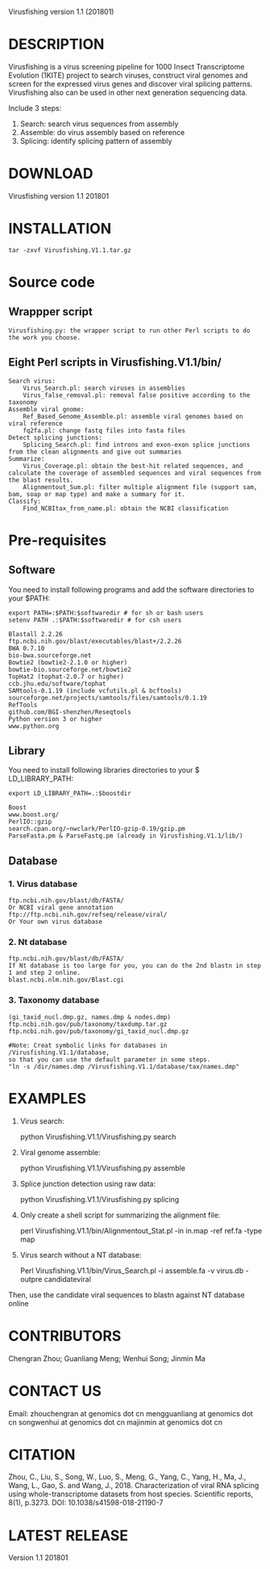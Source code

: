 Virusfishing version 1.1 (201801)

# DESCRIPTION

Virusfishing is a virus screening pipeline for 1000 Insect Transcriptome Evolution (1KITE) project to search viruses, construct viral genomes and screen for the expressed virus genes and discover viral splicing patterns. Virusfishing also can be used in other next generation sequencing data. 

Include 3 steps: 
 1. Search:   search virus sequences from assembly
 2. Assemble: do virus assembly based on reference
 3. Splicing: identify splicing pattern of assembly

# DOWNLOAD
Virusfishing version 1.1 201801

# INSTALLATION

	tar -zxvf Virusfishing.V1.1.tar.gz

# Source code
## Wrappper script
	Virusfishing.py: the wrapper script to run other Perl scripts to do the work you choose.

## Eight Perl scripts in Virusfishing.V1.1/bin/
	Search virus:
		Virus_Search.pl: search viruses in assemblies
		Virus_false_removal.pl: removal false positive according to the taxonomy
	Assemble viral gnome:
		Ref_Based_Genome_Assemble.pl: assemble viral genomes based on viral reference
		fq2fa.pl: change fastq files into fasta files
	Detect splicing junctions:
		Splicing_Search.pl: find introns and exon-exon splice junctions from the clean alignments and give out summaries
	Summarize:
		Virus_Coverage.pl: obtain the best-hit related sequences, and calculate the coverage of assembled sequences and viral sequences from the blast results.
		Alignmentout_Sum.pl: filter multiple alignment file (support sam, bam, soap or map type) and make a summary for it.
	Classify:
		Find_NCBItax_from_name.pl: obtain the NCBI classification

# Pre-requisites
## Software
You need to install following programs and add the software directories to your $PATH:

	export PATH=:$PATH:$softwaredir # for sh or bash users
	setenv PATH .:$PATH:$softwaredir # for csh users

	Blastall 2.2.26
	ftp.ncbi.nih.gov/blast/executables/blast+/2.2.26
	BWA 0.7.10
	bio-bwa.sourceforge.net
	Bowtie2 (bowtie2-2.1.0 or higher)
	bowtie-bio.sourceforge.net/bowtie2
	TopHat2 (tophat-2.0.7 or higher)
	ccb.jhu.edu/software/tophat
	SAMtools-0.1.19 (include vcfutils.pl & bcftools)
	sourceforge.net/projects/samtools/files/samtools/0.1.19
	RefTools
	github.com/BGI-shenzhen/Reseqtools
	Python version 3 or higher
	www.python.org

## Library
You need to install following libraries directories to your $ LD_LIBRARY_PATH:
	
	export LD_LIBRARY_PATH=.:$boostdir

	Boost
	www.boost.org/
	PerlIO::gzip
	search.cpan.org/~nwclark/PerlIO-gzip-0.19/gzip.pm
	ParseFasta.pm & ParseFastq.pm (already in Virusfishing.V1.1/lib/)

## Database
### 1. Virus database

	ftp.ncbi.nih.gov/blast/db/FASTA/
	Or NCBI viral gene annotation
	ftp://ftp.ncbi.nih.gov/refseq/release/viral/
	Or Your own virus database
	
### 2. Nt database

	ftp.ncbi.nih.gov/blast/db/FASTA/
	If Nt database is too large for you, you can do the 2nd blastn in step 1 and step 2 online. 
	blast.ncbi.nlm.nih.gov/Blast.cgi
	
### 3. Taxonomy database

	(gi_taxid_nucl.dmp.gz, names.dmp & nodes.dmp)
	ftp.ncbi.nih.gov/pub/taxonomy/taxdump.tar.gz
	ftp.ncbi.nih.gov/pub/taxonomy/gi_taxid_nucl.dmp.gz
	
	#Note: Creat symbolic links for databases in /Virusfishing.V1.1/database, 
	so that you can use the default parameter in some steps. 
	"ln -s /dir/names.dmp /Virusfishing.V1.1/database/tax/names.dmp"

# EXAMPLES
1. Virus search: 
	
	python Virusfishing.V1.1/Virusfishing.py search 
	
2. Viral genome assemble:
	
	python Virusfishing.V1.1/Virusfishing.py assemble
	
3. Splice junction detection using raw data:
	
	python Virusfishing.V1.1/Virusfishing.py splicing

4. Only create a shell script for summarizing the alignment file:

	perl Virusfishing.V1.1/bin/Alignmentout_Stat.pl -in in.map -ref ref.fa -type map
	
5. Virus search without a NT database:

	Perl Virusfishing.V1.1/bin/Virus_Search.pl -i assemble.fa -v virus.db -outpre candidateviral

Then, use the candidate viral sequences to blastn against NT database online

# CONTRIBUTORS
Chengran Zhou; Guanliang Meng; Wenhui Song; Jinmin Ma

# CONTACT US
Email: zhouchengran at genomics dot cn
       mengguanliang at genomics dot cn
       songwenhui at genomics dot cn
       majinmin at genomics dot cn

# CITATION
Zhou, C., Liu, S., Song, W., Luo, S., Meng, G., Yang, C., Yang, H., Ma, J., Wang, L., Gao, S. and Wang, J., 2018. Characterization of viral RNA splicing using whole-transcriptome datasets from host species. Scientific reports, 8(1), p.3273.
DOI: 10.1038/s41598-018-21190-7

# LATEST RELEASE
Version 1.1 201801

